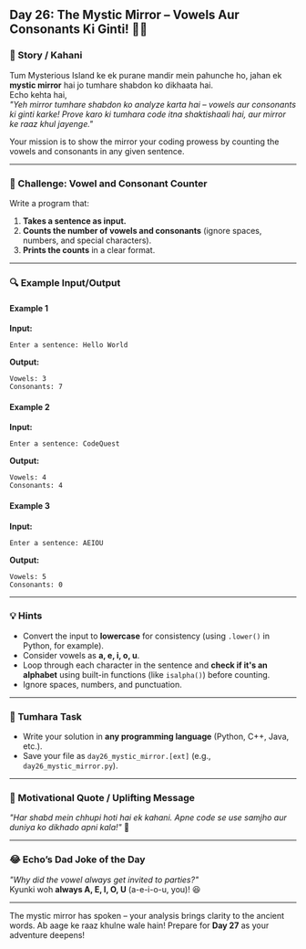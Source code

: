 ## **Day 26: The Mystic Mirror – Vowels Aur Consonants Ki Ginti!** 🌟🔠

### **📜 Story / Kahani**  
Tum Mysterious Island ke ek purane mandir mein pahunche ho, jahan ek **mystic mirror** hai jo tumhare shabdon ko dikhaata hai.  
Echo kehta hai,  
*"Yeh mirror tumhare shabdon ko analyze karta hai – vowels aur consonants ki ginti karke! Prove karo ki tumhara code itna shaktishaali hai, aur mirror ke raaz khul jayenge."*  

Your mission is to show the mirror your coding prowess by counting the vowels and consonants in any given sentence.

---

### **🎯 Challenge: Vowel and Consonant Counter**  
Write a program that:  
1. **Takes a sentence as input.**  
2. **Counts the number of vowels and consonants** (ignore spaces, numbers, and special characters).  
3. **Prints the counts** in a clear format.

---

### **🔍 Example Input/Output**

#### **Example 1**  
**Input:**  
```
Enter a sentence: Hello World
```  
**Output:**  
```
Vowels: 3  
Consonants: 7
```

#### **Example 2**  
**Input:**  
```
Enter a sentence: CodeQuest
```  
**Output:**  
```
Vowels: 4  
Consonants: 4
```

#### **Example 3**  
**Input:**  
```
Enter a sentence: AEIOU
```  
**Output:**  
```
Vowels: 5  
Consonants: 0
```

---

### **💡 Hints**  
- Convert the input to **lowercase** for consistency (using `.lower()` in Python, for example).  
- Consider vowels as **a, e, i, o, u**.  
- Loop through each character in the sentence and **check if it's an alphabet** using built-in functions (like `isalpha()`) before counting.  
- Ignore spaces, numbers, and punctuation.

---

### **📝 Tumhara Task**  
- Write your solution in **any programming language** (Python, C++, Java, etc.).  
- Save your file as `day26_mystic_mirror.[ext]` (e.g., `day26_mystic_mirror.py`).

---

### **🌟 Motivational Quote / Uplifting Message**  
*"Har shabd mein chhupi hoti hai ek kahani. Apne code se use samjho aur duniya ko dikhado apni kala!"* 🚀

---

### **😂 Echo’s Dad Joke of the Day**  
*"Why did the vowel always get invited to parties?"*  
Kyunki woh **always A, E, I, O, U** (a-e-i-o-u, you)! 😆

---

The mystic mirror has spoken – your analysis brings clarity to the ancient words. Ab aage ke raaz khulne wale hain! Prepare for **Day 27** as your adventure deepens!